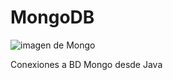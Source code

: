 
# MongoDB

![imagen de Mongo](https://github.com/jsamperevazquez/accesoDatos/blob/master/src/media/mongo.jpg) 

Conexiones a BD Mongo desde Java

